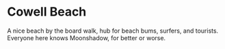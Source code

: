 # Cowell Beach
A nice beach by the board walk, hub for beach bums, surfers, and tourists. Everyone here knows Moonshadow, for better or worse.

